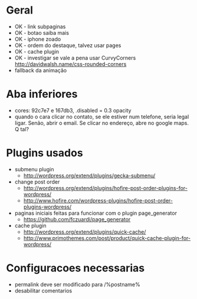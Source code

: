 
# Geral

* OK - link subpaginas
* OK - botao saiba mais
* OK - iphone zoado
* OK - ordem do destaque, talvez usar pages
* OK - cache plugin
* OK - investigar se vale a pena usar CurvyCorners http://davidwalsh.name/css-rounded-corners
* fallback da animação

# Aba inferiores

* cores: 92c7e7 e 167db3, .disabled = 0.3 opacity
* quando o cara clicar no contato, se ele estiver num telefone, seria legal ligar. Senão, abrir o email. Se clicar no endereço, abre no google maps. Q tal?

# Plugins usados

* submenu plugin
  * http://wordpress.org/extend/plugins/gecka-submenu/
* change post order
  * http://wordpress.org/extend/plugins/hofire-post-order-plugins-for-wordpress/
  * http://www.hofire.com/wordpress-plugins/hofire-post-order-plugins-wordpress/
* paginas iniciais feitas para funcionar com o plugin page_generator
  * https://github.com/fczuardi/page_generator
* cache plugin
  * http://wordpress.org/extend/plugins/quick-cache/
  * http://www.primothemes.com/post/product/quick-cache-plugin-for-wordpress/

# Configuracoes necessarias

* permalink deve ser modificado para /%postname%
* desabilitar comentarios